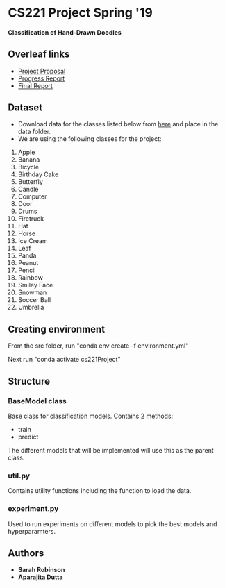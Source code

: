 # CS221 Project Spring '19 
#### Classification <and Generation> of Hand-Drawn Doodles

## Overleaf links
- [Project Proposal](https://www.overleaf.com/4471386335bswnnjtryszb)
- [Progress Report](https://www.overleaf.com/2186518721bfkwcrpyjcnk)
- [Final Report](https://www.overleaf.com/2837455734bbxwgzvpvmty)

## Dataset
- Download data for the classes listed below from [here](https://console.cloud.google.com/storage/browser/quickdraw_dataset/full/numpy_bitmap?pli=1) and place in the data folder.
- We are using the following classes for the project:
1. Apple
2. Banana
3. Bicycle
4. Birthday Cake
5. Butterfly
6. Candle
7. Computer
8. Door
9. Drums
10. Firetruck
11. Hat
12. Horse
13. Ice Cream
14. Leaf
15. Panda
16. Peanut
17. Pencil
18. Rainbow
19. Smiley Face
20. Snowman
21. Soccer Ball
22. Umbrella

## Creating environment
From the src folder, run "conda env create -f environment.yml"

Next run "conda activate cs221Project"

## Structure
### BaseModel class
Base class for classification models. Contains 2 methods:
* train
* predict

The different models that will be implemented will use this as the parent class.

### util.py
Contains utility functions including the function to load the data.

### experiment.py
Used to run experiments on different models to pick the best models and hyperparamters.

## Authors 
* **Sarah Robinson**
* **Aparajita Dutta**
